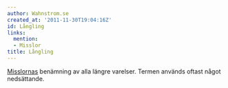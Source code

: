 ```yaml
---
author: Wahnstrom.se
created_at: '2011-11-30T19:04:16Z'
id: Långling
links:
  mention:
  - Misslor
title: Långling
---
```


[Misslornas] benämning av alla längre varelser. Termen används oftast något nedsättande.

  [Misslornas]: Misslor